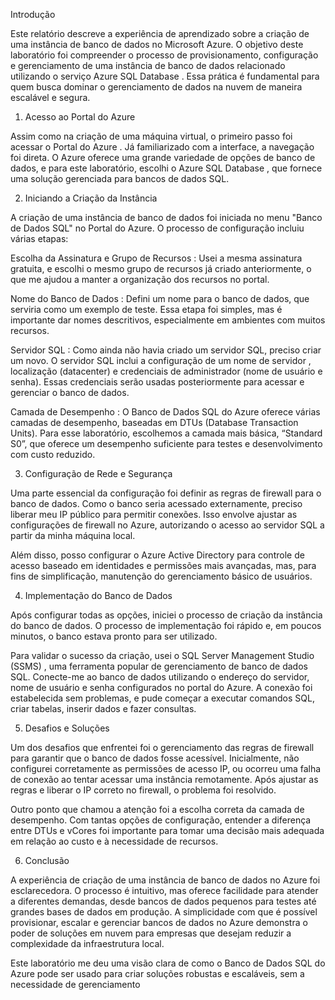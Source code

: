 Introdução

Este relatório descreve a experiência de aprendizado sobre a criação de uma instância de banco de dados no Microsoft Azure. O objetivo deste laboratório foi compreender o processo de provisionamento, configuração e gerenciamento de uma instância de banco de dados relacionado utilizando o serviço Azure SQL Database . Essa prática é fundamental para quem busca dominar o gerenciamento de dados na nuvem de maneira escalável e segura.

1. Acesso ao Portal do Azure

Assim como na criação de uma máquina virtual, o primeiro passo foi acessar o Portal do Azure . Já familiarizado com a interface, a navegação foi direta. O Azure oferece uma grande variedade de opções de banco de dados, e para este laboratório, escolhi o Azure SQL Database , que fornece uma solução gerenciada para bancos de dados SQL.

2. Iniciando a Criação da Instância

A criação de uma instância de banco de dados foi iniciada no menu "Banco de Dados SQL" no Portal do Azure. O processo de configuração incluiu várias etapas:

Escolha da Assinatura e Grupo de Recursos : Usei a mesma assinatura gratuita, e escolhi o mesmo grupo de recursos já criado anteriormente, o que me ajudou a manter a organização dos recursos no portal.

Nome do Banco de Dados : Defini um nome para o banco de dados, que serviria como um exemplo de teste. Essa etapa foi simples, mas é importante dar nomes descritivos, especialmente em ambientes com muitos recursos.

Servidor SQL : Como ainda não havia criado um servidor SQL, preciso criar um novo. O servidor SQL inclui a configuração de um nome de servidor , localização (datacenter) e credenciais de administrador (nome de usuário e senha). Essas credenciais serão usadas posteriormente para acessar e gerenciar o banco de dados.

Camada de Desempenho : O Banco de Dados SQL do Azure oferece várias camadas de desempenho, baseadas em DTUs (Database Transaction Units). Para esse laboratório, escolhemos a camada mais básica, “Standard S0”, que oferece um desempenho suficiente para testes e desenvolvimento com custo reduzido.

3. Configuração de Rede e Segurança

Uma parte essencial da configuração foi definir as regras de firewall para o banco de dados. Como o banco seria acessado externamente, preciso liberar meu IP público para permitir conexões. Isso envolve ajustar as configurações de firewall no Azure, autorizando o acesso ao servidor SQL a partir da minha máquina local.

Além disso, posso configurar o Azure Active Directory para controle de acesso baseado em identidades e permissões mais avançadas, mas, para fins de simplificação, manutenção do gerenciamento básico de usuários.

4. Implementação do Banco de Dados

Após configurar todas as opções, iniciei o processo de criação da instância do banco de dados. O processo de implementação foi rápido e, em poucos minutos, o banco estava pronto para ser utilizado.

Para validar o sucesso da criação, usei o SQL Server Management Studio (SSMS) , uma ferramenta popular de gerenciamento de banco de dados SQL. Conecte-me ao banco de dados utilizando o endereço do servidor, nome de usuário e senha configurados no portal do Azure. A conexão foi estabelecida sem problemas, e pude começar a executar comandos SQL, criar tabelas, inserir dados e fazer consultas.

5. Desafios e Soluções

Um dos desafios que enfrentei foi o gerenciamento das regras de firewall para garantir que o banco de dados fosse acessível. Inicialmente, não configurei corretamente as permissões de acesso IP, ou ocorreu uma falha de conexão ao tentar acessar uma instância remotamente. Após ajustar as regras e liberar o IP correto no firewall, o problema foi resolvido.

Outro ponto que chamou a atenção foi a escolha correta da camada de desempenho. Com tantas opções de configuração, entender a diferença entre DTUs e vCores foi importante para tomar uma decisão mais adequada em relação ao custo e à necessidade de recursos.

6. Conclusão

A experiência de criação de uma instância de banco de dados no Azure foi esclarecedora. O processo é intuitivo, mas oferece facilidade para atender a diferentes demandas, desde bancos de dados pequenos para testes até grandes bases de dados em produção. A simplicidade com que é possível provisionar, escalar e gerenciar bancos de dados no Azure demonstra o poder de soluções em nuvem para empresas que desejam reduzir a complexidade da infraestrutura local.

Este laboratório me deu uma visão clara de como o Banco de Dados SQL do Azure pode ser usado para criar soluções robustas e escaláveis, sem a necessidade de gerenciamento
